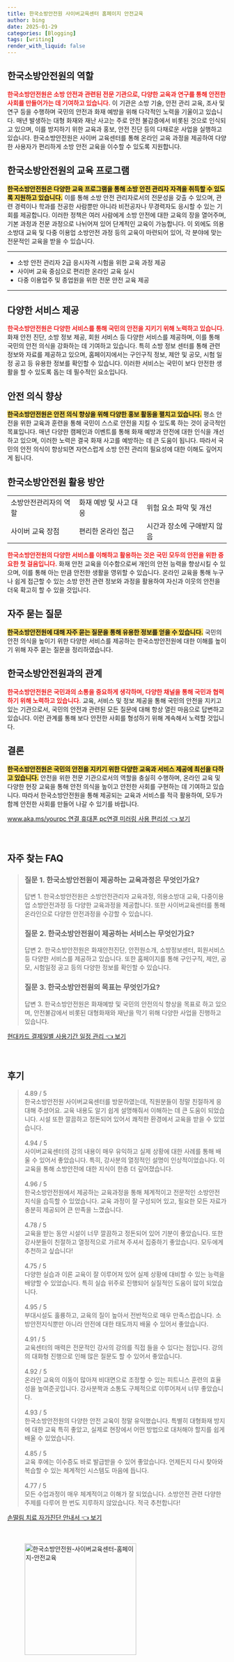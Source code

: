 ```yaml
---
title: 한국소방안전원 사이버교육센터 홈페이지 안전교육
author: bing
date: 2025-01-29
categories: [Blogging]
tags: [writing]
render_with_liquid: false
---
```



<h2 id='한국소방안전원의 역할'>한국소방안전원의 역할</h2>

<p><b><span style="color: #ee2323;">한국소방안전원은 소방 안전과 관련된 전문 기관으로, 다양한 교육과 연구를 통해 안전한 사회를 만들어가는 데 기여하고 있습니다.</span></b> 이 기관은 소방 기술, 안전 관리 교육, 조사 및 연구 등을 수행하며 국민의 안전과 화재 예방을 위해 다각적인 노력을 기울이고 있습니다. 매년 발생하는 대형 화재와 재난 사고는 주로 안전 불감증에서 비롯된 것으로 인식되고 있으며, 이를 방지하기 위한 교육과 홍보, 안전 진단 등의 다채로운 사업을 실행하고 있습니다. 한국소방안전원은 사이버 교육센터를 통해 온라인 교육 과정을 제공하여 다양한 사용자가 편리하게 소방 안전 교육을 이수할 수 있도록 지원합니다.</p>

<h2 id='한국소방안전원의 교육 프로그램'>한국소방안전원의 교육 프로그램</h2>

<p><b><span style="background-color: #ffe066;">한국소방안전원은 다양한 교육 프로그램을 통해 소방 안전 관리자 자격을 취득할 수 있도록 지원하고 있습니다.</span></b> 이를 통해 소방 안전 관리자로서의 전문성을 갖출 수 있으며, 관련 경력이나 학과를 전공한 사람뿐만 아니라 비전공자나 무경력자도 응시할 수 있는 기회를 제공합니다. 이러한 정책은 여러 사람에게 소방 안전에 대한 교육의 장을 열어주며, 기본 과정과 전문 과정으로 나뉘어져 있어 단계적인 교육이 가능합니다. 이 외에도 의용소방대 교육 및 다중 이용업 소방안전 과정 등의 교육이 마련되어 있어, 각 분야에 맞는 전문적인 교육을 받을 수 있습니다.</p>

<hr />

<ul>
    <li>소방 안전 관리자 2급 응시자격 시험을 위한 교육 과정 제공</li>
    <li>사이버 교육 중심으로 편리한 온라인 교육 실시</li>
    <li>다중 이용업주 및 종업원을 위한 전문 안전 교육 제공</li>
</ul>

<hr />

<h2 id='다양한 서비스 제공'>다양한 서비스 제공</h2>

<p><b><span style="color: #ee2323;">한국소방안전원은 다양한 서비스를 통해 국민의 안전을 지키기 위해 노력하고 있습니다.</span></b> 화재 안전 진단, 소방 정보 제공, 회원 서비스 등 다양한 서비스를 제공하며, 이를 통해 국민의 안전 의식을 강화하는 데 기여하고 있습니다. 특히 소방 정보 센터를 통해 관련 정보와 자료를 제공하고 있으며, 홈페이지에서는 구인구직 정보, 제안 및 공모, 시험 일정 공고 등 유용한 정보를 확인할 수 있습니다. 이러한 서비스는 국민이 보다 안전한 생활을 할 수 있도록 돕는 데 필수적인 요소입니다.</p>

<h2 id='안전 의식 향상'>안전 의식 향상</h2>

<p><b><span style="background-color: #ffe066;">한국소방안전원은 안전 의식 향상을 위해 다양한 홍보 활동을 펼치고 있습니다.</span></b> 평소 안전을 위한 교육과 훈련을 통해 국민이 스스로 안전을 지킬 수 있도록 하는 것이 궁극적인 목표입니다. 매년 다양한 캠페인과 이벤트를 통해 화재 예방과 안전에 대한 인식을 개선하고 있으며, 이러한 노력은 결국 화재 사고를 예방하는 데 큰 도움이 됩니다. 따라서 국민의 안전 의식이 향상되면 자연스럽게 소방 안전 관리의 필요성에 대한 이해도 깊어지게 됩니다.</p>

<h2 id='한국소방안전원 활용 방안'>한국소방안전원 활용 방안</h2>

<table>
    <tr>
        <td>소방안전관리자의 역할</td>
        <td>화재 예방 및 사고 대응</td>
        <td>위험 요소 파악 및 개선</td>
    </tr>
    <tr>
        <td>사이버 교육 장점</td>
        <td>편리한 온라인 접근</td>
        <td>시간과 장소에 구애받지 않음</td>
    </tr>
</table>

<p><b><span style="color: #ee2323;">한국소방안전원의 다양한 서비스를 이해하고 활용하는 것은 국민 모두의 안전을 위한 중요한 첫 걸음입니다.</span></b> 화재 안전 교육을 이수함으로써 개인의 안전 능력을 향상시킬 수 있으며, 이를 통해 아는 만큼 안전한 생활을 영위할 수 있습니다. 온라인 교육을 통해 누구나 쉽게 접근할 수 있는 소방 안전 관련 정보와 과정을 활용하여 자신과 이웃의 안전을 더욱 확고히 할 수 있을 것입니다.</p>

<h2 id='자주 묻는 질문'>자주 묻는 질문</h2>

<p><b><span style="background-color: #ffe066;">한국소방안전원에 대해 자주 묻는 질문을 통해 유용한 정보를 얻을 수 있습니다.</span></b> 국민의 안전 의식을 높이기 위한 다양한 서비스를 제공하는 한국소방안전원에 대한 이해를 높이기 위해 자주 묻는 질문을 정리하였습니다.</p>

<h2 id='한국소방안전원과의 관계'>한국소방안전원과의 관계</h2>

<p><b><span style="color: #ee2323;">한국소방안전원은 국민과의 소통을 중요하게 생각하며, 다양한 채널을 통해 국민과 협력하기 위해 노력하고 있습니다.</span></b> 교육, 서비스 및 정보 제공을 통해 국민의 안전을 지키고 있는 기관으로서, 국민의 안전과 관련된 모든 질문에 대해 항상 열린 마음으로 답변하고 있습니다. 이런 관계를 통해 보다 안전한 사회를 형성하기 위해 계속해서 노력할 것입니다.</p>

<h2 id='결론'>결론</h2>

<p><b><span style="background-color: #ffe066;">한국소방안전원은 국민의 안전을 지키기 위한 다양한 교육과 서비스 제공에 최선을 다하고 있습니다.</span></b> 안전을 위한 전문 기관으로서의 역할을 충실히 수행하며, 온라인 교육 및 다양한 현장 교육을 통해 안전 의식을 높이고 안전한 사회를 구현하는 데 기여하고 있습니다. 따라서 한국소방안전원을 통해 제공되는 교육과 서비스를 적극 활용하여, 모두가 함께 안전한 사회를 만들어 나갈 수 있기를 바랍니다.</p>


<p><a class="click-button" title="www.aka.ms/yourpc 연결 휴대폰 pc연결 미러링 사용 편리성" href="https://blackassets.github.io/posts/www.aka.msyourpc-%EC%97%B0%EA%B2%B0-%ED%9C%B4%EB%8C%80%ED%8F%B0-pc%EC%97%B0%EA%B2%B0-%EB%AF%B8%EB%9F%AC%EB%A7%81-%EC%82%AC%EC%9A%A9-%ED%8E%B8%EB%A6%AC%EC%84%B1/" rel="dofollow">www.aka.ms/yourpc 연결 휴대폰 pc연결 미러링 사용 편리성 👈 보기</a></p><br>
<h2 id='자주_찾는_FAQ'>자주 찾는 FAQ</h2>
<div itemscope="" itemtype="https://schema.org/FAQPage"> 
<blockquote> 
<div itemscope="" itemprop="mainEntity" itemtype="https://schema.org/Question"> 
<h3 itemprop="name">질문 1. 한국소방안전원이 제공하는 교육과정은 무엇인가요?</h3> 
<div itemscope="" itemprop="acceptedAnswer" itemtype="https://schema.org/Answer"> 
<span itemprop="text"> 
<p>답변 1. 한국소방안전원은 소방안전관리자 교육과정, 의용소방대 교육, 다중이용업 소방안전과정 등 다양한 교육과정을 제공합니다. 또한 사이버교육센터를 통해 온라인으로 다양한 안전과정을 수강할 수 있습니다.</p> 
</span> 
</div> 
</div> 
<div itemscope="" itemprop="mainEntity" itemtype="https://schema.org/Question"> 
<h3 itemprop="name">질문 2. 한국소방안전원이 제공하는 서비스는 무엇인가요?</h3> 
<div itemscope="" itemprop="acceptedAnswer" itemtype="https://schema.org/Answer"> 
<span itemprop="text"> 
<p>답변 2. 한국소방안전원은 화재안전진단, 안전원소개, 소방정보센터, 회원서비스 등 다양한 서비스를 제공하고 있습니다. 또한 홈페이지를 통해 구인구직, 제안, 공모, 시험일정 공고 등의 다양한 정보를 확인할 수 있습니다.</p> 
</span> 
</div> 
</div> 
<div itemscope="" itemprop="mainEntity" itemtype="https://schema.org/Question"> 
<h3 itemprop="name">질문 3. 한국소방안전원의 목표는 무엇인가요?</h3> 
<div itemscope="" itemprop="acceptedAnswer" itemtype="https://schema.org/Answer"> 
<span itemprop="text"> 
<p>답변 3. 한국소방안전원은 화재예방 및 국민의 안전의식 향상을 목표로 하고 있으며, 안전불감에서 비롯된 대형화재와 재난을 막기 위해 다양한 사업을 진행하고 있습니다.</p> 
</span> 
</div> 
</div> 
</blockquote> 
</div>
<p><a class="click-button" title="현대카드 결제일별 사용기간 일정 관리" href="https://blackassets.github.io/posts/%ED%98%84%EB%8C%80%EC%B9%B4%EB%93%9C-%EA%B2%B0%EC%A0%9C%EC%9D%BC%EB%B3%84-%EC%82%AC%EC%9A%A9%EA%B8%B0%EA%B0%84-%EC%9D%BC%EC%A0%95-%EA%B4%80%EB%A6%AC/" rel="dofollow">현대카드 결제일별 사용기간 일정 관리 👈 보기</a></p><br>
<h2 id='후기'>후기</h2>
<div itemscope itemtype="https://schema.org/Product">
  <blockquote>
  <div itemprop="review" itemscope itemtype="https://schema.org/Review">
      <div itemprop="reviewRating" itemscope itemtype="https://schema.org/Rating"> <span itemprop="ratingValue">4.89</span> / <span itemprop="bestRating">5</span> </div>
      <span itemprop="reviewBody"> 한국소방안전원 사이버교육센터를 방문하였는데, 직원분들이 정말 친절하게 응대해 주셨어요. 교육 내용도 알기 쉽게 설명해줘서 이해하는 데 큰 도움이 되었습니다. 시설 또한 깔끔하고 정돈되어 있어서 쾌적한 환경에서 교육을 받을 수 있었습니다. </span>
  </div>
  <br>
  <div itemprop="review" itemscope itemtype="https://schema.org/Review">
      <div itemprop="reviewRating" itemscope itemtype="https://schema.org/Rating"> <span itemprop="ratingValue">4.94</span> / <span itemprop="bestRating">5</span> </div>
      <span itemprop="reviewBody"> 사이버교육센터의 강의 내용이 매우 유익하고 실제 상황에 대한 사례를 통해 배울 수 있어서 좋았습니다. 특히, 강사분의 열정적인 설명이 인상적이었습니다. 이 교육을 통해 소방안전에 대한 지식이 한층 더 깊어졌습니다. </span>
  </div>
  <br>
  <div itemprop="review" itemscope itemtype="https://schema.org/Review">
      <div itemprop="reviewRating" itemscope itemtype="https://schema.org/Rating"> <span itemprop="ratingValue">4.96</span> / <span itemprop="bestRating">5</span> </div>
      <span itemprop="reviewBody"> 한국소방안전원에서 제공하는 교육과정을 통해 체계적이고 전문적인 소방안전 지식을 습득할 수 있었습니다. 교육 과정이 잘 구성되어 있고, 필요한 모든 자료가 충분히 제공되어 큰 만족을 느꼈습니다. </span>
  </div>
  <br>
  <div itemprop="review" itemscope itemtype="https://schema.org/Review">
      <div itemprop="reviewRating" itemscope itemtype="https://schema.org/Rating"> <span itemprop="ratingValue">4.78</span> / <span itemprop="bestRating">5</span> </div>
      <span itemprop="reviewBody"> 교육을 받는 동안 시설이 너무 깔끔하고 정돈되어 있어 기분이 좋았습니다. 또한 강사분들이 친절하고 열정적으로 가르쳐 주셔서 집중하기 좋았습니다. 모두에게 추천하고 싶습니다! </span>
  </div>
  <br>
  <div itemprop="review" itemscope itemtype="https://schema.org/Review">
      <div itemprop="reviewRating" itemscope itemtype="https://schema.org/Rating"> <span itemprop="ratingValue">4.75</span> / <span itemprop="bestRating">5</span> </div>
      <span itemprop="reviewBody"> 다양한 실습과 이론 교육이 잘 이루어져 있어 실제 상황에 대비할 수 있는 능력을 배양할 수 있었습니다. 특히 실습 위주로 진행되어 실질적인 도움이 많이 되었습니다. </span>
  </div>
  <br>
  <div itemprop="review" itemscope itemtype="https://schema.org/Review">
      <div itemprop="reviewRating" itemscope itemtype="https://schema.org/Rating"> <span itemprop="ratingValue">4.95</span> / <span itemprop="bestRating">5</span> </div>
      <span itemprop="reviewBody"> 부대시설도 훌륭하고, 교육의 질이 높아서 전반적으로 매우 만족스럽습니다. 소방안전지식뿐만 아니라 안전에 대한 태도까지 배울 수 있어서 좋았습니다. </span>
  </div>
  <br>
  <div itemprop="review" itemscope itemtype="https://schema.org/Review">
      <div itemprop="reviewRating" itemscope itemtype="https://schema.org/Rating"> <span itemprop="ratingValue">4.91</span> / <span itemprop="bestRating">5</span> </div>
      <span itemprop="reviewBody"> 교육센터의 매력은 전문적인 강사의 강의를 직접 들을 수 있다는 점입니다. 강의의 대화형 진행으로 인해 많은 질문도 할 수 있어서 좋았습니다. </span>
  </div>
  <br>
  <div itemprop="review" itemscope itemtype="https://schema.org/Review">
      <div itemprop="reviewRating" itemscope itemtype="https://schema.org/Rating"> <span itemprop="ratingValue">4.92</span> / <span itemprop="bestRating">5</span> </div>
      <span itemprop="reviewBody"> 온라인 교육의 이동이 많아져 비대면으로 조정할 수 있는 피트니스 훈련의 효율성을 높여준곳입니다. 강사분짝과 소통도 구체적으로 이루어져서 너무 좋았습니다. </span>
  </div>
  <br>
  <div itemprop="review" itemscope itemtype="https://schema.org/Review">
      <div itemprop="reviewRating" itemscope itemtype="https://schema.org/Rating"> <span itemprop="ratingValue">4.93</span> / <span itemprop="bestRating">5</span> </div>
      <span itemprop="reviewBody"> 한국소방안전원의 다양한 안전 교육이 정말 유익했습니다. 특별히 대형화재 방지에 대한 교육 특히 좋았고, 실제로 현장에서 어떤 방법으로 대처해야 할지를 쉽게 배울 수 있었습니다. </span>
  </div>
  <br>
  <div itemprop="review" itemscope itemtype="https://schema.org/Review">
      <div itemprop="reviewRating" itemscope itemtype="https://schema.org/Rating"> <span itemprop="ratingValue">4.85</span> / <span itemprop="bestRating">5</span> </div>
      <span itemprop="reviewBody"> 교육 후에는 이수증도 바로 발급받을 수 있어 좋았습니다. 언제든지 다시 찾아와 복습할 수 있는 체계적인 시스템도 마음에 듭니다. </span>
  </div>
  <br>
  <div itemprop="review" itemscope itemtype="https://schema.org/Review">
      <div itemprop="reviewRating" itemscope itemtype="https://schema.org/Rating"> <span itemprop="ratingValue">4.77</span> / <span itemprop="bestRating">5</span> </div>
      <span itemprop="reviewBody"> 모든 수업과정이 매우 체계적이고 이해가 잘 되었습니다. 소방안전 관련 다양한 주제를 다루어 한 번도 지루하지 않았습니다. 적극 추천합니다! </span>
  </div>
  </blockquote>
</div>
<p><a class="click-button" title="손떨림 치료 자가진단 안내서" href="https://blackassets.github.io/posts/%EC%86%90%EB%96%A8%EB%A6%BC-%EC%B9%98%EB%A3%8C-%EC%9E%90%EA%B0%80%EC%A7%84%EB%8B%A8-%EC%95%88%EB%82%B4%EC%84%9C/" rel="dofollow">손떨림 치료 자가진단 안내서 👈 보기</a></p><br>
<figure class="image"><img src="https://blackassets.github.io/assets/img/thumbnail/한국소방안전원-사이버교육센터-홈페이지-안전교육.webp" alt="한국소방안전원-사이버교육센터-홈페이지-안전교육" width="256" height="256"></figure>